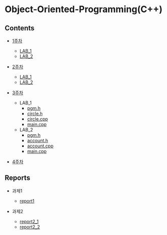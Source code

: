 # Object-Oriented-Programming(C++)

## Contents

- [1주차](./oop1.md)
    - [LAB_1](./20190904_1.cpp)
    - [LAB_2](./20190904_2.cpp)

- [2주차](./oop2.md)
    - [LAB_1](./20190911_1.cpp)
    - [LAB_2](./20190911_2.cpp)

- [3주차](./oop3.md)
    - LAB_1
        - [pgm.h](./pgm_circle.h)
        - [circle.h](./circle.h)
        - [circle.cpp](./circle.cpp)
        - [main.cpp](./main_circle.cpp)
    - LAB_2
        - [pgm.h](./pgm_account.h)
        - [account.h](./account.h)
        - [account.cpp](./account.cpp)
        - [main.cpp](./main_account.cpp)

- [4주차](./oop4.md)

## Reports

- 과제1
    - [report1](./report.cpp)

- 과제2
    - [report2_1](./report2_1.cpp)
    - [report2_2](./report2_2.cpp)